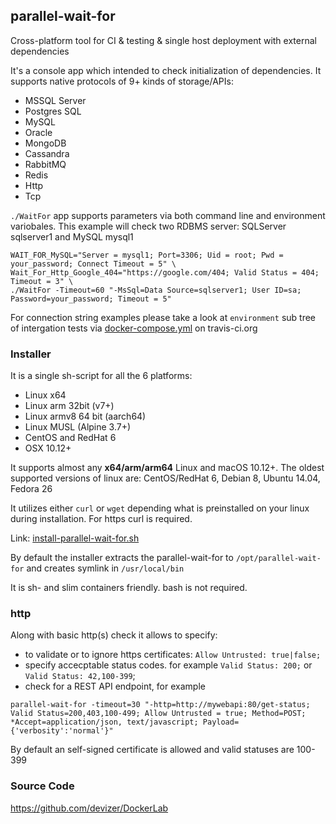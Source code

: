 ## parallel-wait-for
Cross-platform tool for CI &amp; testing & single host deployment with external dependencies

It's a console app which intended to check initialization of dependencies. It supports native protocols of 9+ kinds of storage/APIs:
* MSSQL Server
* Postgres SQL
* MySQL
* Oracle
* MongoDB
* Cassandra
* RabbitMQ
* Redis
* Http
* Tcp

`./WaitFor` app supports parameters via both command line and environment variobales. 
This example will check two RDBMS server: SQLServer sqlserver1 and MySQL mysql1

```
WAIT_FOR_MySQL="Server = mysql1; Port=3306; Uid = root; Pwd = your_password; Connect Timeout = 5" \
Wait_For_Http_Google_404="https://google.com/404; Valid Status = 404; Timeout = 3" \
./WaitFor -Timeout=60 "-MsSql=Data Source=sqlserver1; User ID=sa; Password=your_password; Timeout = 5"
```

For connection string examples please take a look at `environment` sub tree of intergation tests via [docker-compose.yml](https://github.com/devizer/DockerLab/blob/master/compose/docker-compose.yml) on travis-ci.org

### Installer 
It is a single sh-script for all the 6 platforms:
* Linux x64
* Linux arm 32bit (v7+)
* Linux armv8 64 bit (aarch64)
* Linux MUSL (Alpine 3.7+)
* CentOS and RedHat 6
* OSX 10.12+

It supports almost any **x64/arm/arm64** Linux and macOS 10.12+. The oldest supported versions of linux are: CentOS/RedHat 6, Debian 8, Ubuntu 14.04, Fedora 26

It utilizes either `curl` or `wget` depending what is preinstalled on your linux during installation. For https curl is required.

Link: [install-parallel-wait-for.sh](https://raw.githubusercontent.com/devizer/parallel-wait-for/master/install-parallel-wait-for.sh)

By default the installer extracts the parallel-wait-for to `/opt/parallel-wait-for` and creates symlink in `/usr/local/bin`

It is sh- and slim containers friendly. bash is not required.

### http
Along with basic http(s) check it allows to specify:
* to validate or to ignore https certificates: `Allow Untrusted: true|false;`
* specify accecptable status codes. for example `Valid Status: 200;` or `Valid Status: 42,100-399`;
* check for a REST API endpoint, for example
```
parallel-wait-for -timeout=30 "-http=http://mywebapi:80/get-status; Valid Status=200,403,100-499; Allow Untrusted = true; Method=POST; *Accept=application/json, text/javascript; Payload={'verbosity':'normal'}"
```

By default an self-signed certificate is allowed and valid statuses are 100-399

### Source Code
https://github.com/devizer/DockerLab

